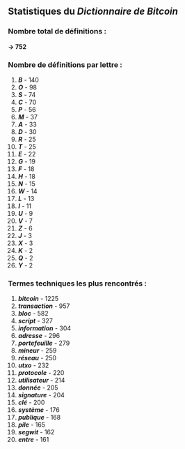 ## Statistiques du *Dictionnaire de Bitcoin*

### Nombre total de définitions : 
**-> 752**

### Nombre de définitions par lettre :
1. ***B*** - 140
2. ***O*** - 98
3. ***S*** - 74
4. ***C*** - 70
5. ***P*** - 56
6. ***M*** - 37
7. ***A*** - 33
8. ***D*** - 30
9. ***R*** - 25
10. ***T*** - 25
11. ***E*** - 22
12. ***G*** - 19
13. ***F*** - 18
14. ***H*** - 18
15. ***N*** - 15
16. ***W*** - 14
17. ***L*** - 13
18. ***I*** - 11
19. ***U*** - 9
20. ***V*** - 7
21. ***Z*** - 6
22. ***J*** - 3
23. ***X*** - 3
24. ***K*** - 2
25. ***Q*** - 2
26. ***Y*** - 2

### Termes techniques les plus rencontrés :
1. ***bitcoin*** - 1225
2. ***transaction*** - 957
3. ***bloc*** - 582
4. ***script*** - 327
5. ***information*** - 304
6. ***adresse*** - 296
7. ***portefeuille*** - 279
8. ***mineur*** - 259
9. ***réseau*** - 250
10. ***utxo*** - 232
11. ***protocole*** - 220
12. ***utilisateur*** - 214
13. ***donnée*** - 205
14. ***signature*** - 204
15. ***clé*** - 200
16. ***système*** - 176
17. ***publique*** - 168
18. ***pile*** - 165
19. ***segwit*** - 162
20. ***entre*** - 161
